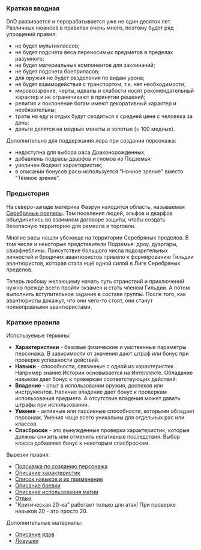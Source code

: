 
### Краткая вводная
DnD развивается и перерабатывается уже не один десяток лет. Различных нюансов в правилах очень много, поэтому будет ряд упрощений правил:
- не будет мультиклассов;
- не будет подсчета веса переносимых предметов в пределах разумного;
- не будет материальных компонентов для заклинаний;
- не будет подсчета боеприпасов;
- для оружия не будет разделения по видам урона;
- не будет взаимодействия с транспортом, т.к. нет необходимости;
- мировоззрение, черты, идеалы и слабости носят рекомендательный характер и не ограничивают в принятии решений;
- религия и поклонение богам имеют декоративный характер и необязательны;
- траты на еду и отдых будут сводиться к средней цене с человека за день;
- деньги делятся на медные монеты и золотые (= 100 медных).

Дополнительно для поддержания лора при создании персонажа:
- недоступна для выбора раса Драконорожденных;
- добавлены подрасы дварфов и гномов из Подземья;
- увеличен бюджет характеристик;
- в описании бонусов расы используется "Ночное зрение" вместо "Тёмное зрение".

### Предыстория
На северо-западе материка Фаэрун находится область, называемая [Серебряные пределы](Лор/Серебряные%20пределы.md). Там поселения людей, эльфов и дварфов объединились во взаимном договоре защиты, чтобы создать безопасную территорию для ремесла и торговли. 

Многие расы нашли убежище на территории Серебряных пределов. В том числе и некоторые представители Подземья: дроу, дуэргары, свирфнеблины. Присутствие большого числа подозрительных личностей и бродячих авантюристов привело к формированию Гильдии авантюристов, которая стала ещё одной силой в Лиге Серебряных пределов.

Теперь любому желающему начать путь странствий и приключений нужно прежде всего пройти экзамен и стать членом Гильдии. А потом выполнить вступительное задание в составе группы. После того, как авантюристы докажут, что они чего-то стоят, они станут полноправными авантюристами.

### Краткие правила
Используемые термины:
- **Характеристики** - базовые физические и умственные параметры персонажа. В зависимости от значения дают штраф или бонус при проверке успешности действий.
- **Навыки** - способности, связанные с одной из характеристик. Например знание Истории основывается на Интеллекте. Обладание навыком дает бонус к проверкам соответствующих действий.
- **Владение** - опыт в использовании оружия, доспехов или инструментов. Наличие владение дает бонус к проверкам использования предмета. А отсутствие владения может давать штрафы при использовании.
- **Умения** - активные или пассивные способности, которыми обладает персонаж. Умения чаще всего уникальны для отдельных рас или классов.
- **Спасброски** - это вынужденные проверки характеристик, которые должны снизить или отменить негативные последствия. Выбор класса добавляет бонус к некоторым спасброскам.

Вырезки правил:
- [Подсказка по созданию персонажа](<Правила/Создание персонажа.md>)
- [Описание характеристик](Правила/Характеристики.md)
- [Список навыков и их применение](Правила/Навыки.md)
- [Описание боевки](Правила/Сражение.md)
- [Описание использования магии](<Правила/Использование заклинаний.md>)
- [Отдых](<Правила/Отдых.md>)
- "Критическая 20-ка" работает только для атак! При проверке навыков 20 - это просто 20.

Дополнительные материалы:
- [Описание ядов](/Правила/Таблицы/Яды.md)
- [Ловушки](/Правила/Таблицы/Ловушки.md)


